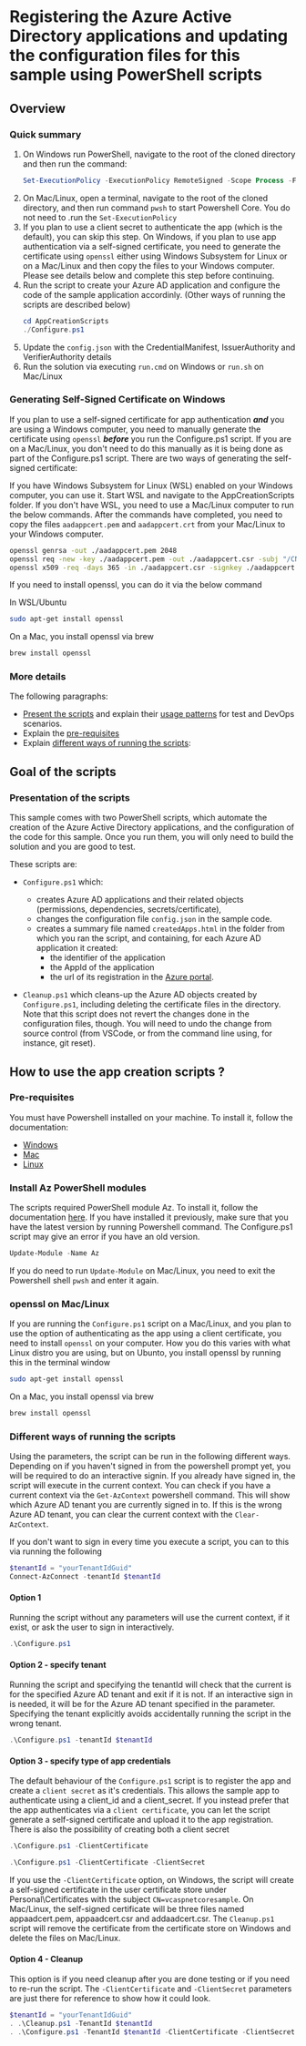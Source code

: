 # Registering the Azure Active Directory applications and updating the configuration files for this sample using PowerShell scripts

## Overview

### Quick summary

1. On Windows run PowerShell, navigate to the root of the cloned directory and then run the command:
   ```PowerShell
   Set-ExecutionPolicy -ExecutionPolicy RemoteSigned -Scope Process -Force
   ```
1. On Mac/Linux, open a terminal, navigate to the root of the cloned directory, and then run command `pwsh` to start Powershell Core. You do not need to .run the `Set-ExecutionPolicy` 
1. If you plan to use a client secret to authenticate the app (which is the default), you can skip this step. On Windows, if you plan to use app authentication via a self-signed certificate, you need to generate the certificate using `openssl` either using Windows Subsystem for Linux or on a Mac/Linux and then copy the files to your Windows computer. Please see details below and complete this step before continuing. 
1. Run the script to create your Azure AD application and configure the code of the sample application accordinly. (Other ways of running the scripts are described below)
   ```PowerShell
   cd AppCreationScripts
   ./Configure.ps1
   ```
1. Update the `config.json` with the CredentialManifest, IssuerAuthority and VerifierAuthority details
1. Run the solution via executing `run.cmd` on Windows or `run.sh` on Mac/Linux 

### Generating Self-Signed Certificate on Windows

If you plan to use a self-signed certificate for app authentication ***and*** you are using a Windows computer, you need to manually generate the certificate using `openssl` ***before*** you run the Configure.ps1 script. If you are on a Mac/Linux, you don't need to do this manually as it is being done as part of the Configure.ps1 script. There are two ways of generating the self-signed certificate:

If you have Windows Subsystem for Linux (WSL) enabled on your Windows computer, you can use it. Start WSL and navigate to the AppCreationScripts folder. If you don't have WSL, you need to use a Mac/Linux computer to run the below commands. After the commands have completed, you need to copy the files `aadappcert.pem` and `aadappcert.crt` from your Mac/Linux to your Windows computer.

```bash
openssl genrsa -out ./aadappcert.pem 2048 
openssl req -new -key ./aadappcert.pem -out ./aadappcert.csr -subj "/CN=vcpythonsample"
openssl x509 -req -days 365 -in ./aadappcert.csr -signkey ./aadappcert.pem -out ./aadappcert.crt
```

If you need to install openssl, you can do it via the below command

In WSL/Ubuntu

```bash
sudo apt-get install openssl
```

On a Mac, you install openssl via brew

```bash
brew install openssl
```

### More details

The following paragraphs:

- [Present the scripts](#presentation-of-the-scripts) and explain their [usage patterns](#usage-pattern-for-tests-and-devops-scenarios) for test and DevOps scenarios.
- Explain the [pre-requisites](#pre-requisites)
- Explain [different ways of running the scripts](#different-ways-of-running-the-scripts):

## Goal of the scripts

### Presentation of the scripts

This sample comes with two PowerShell scripts, which automate the creation of the Azure Active Directory applications, and the configuration of the code for this sample. Once you run them, you will only need to build the solution and you are good to test.

These scripts are:

- `Configure.ps1` which:
  - creates Azure AD applications and their related objects (permissions, dependencies, secrets/certificate),
  - changes the configuration file `config.json` in the sample code.
  - creates a summary file named `createdApps.html` in the folder from which you ran the script, and containing, for each Azure AD application it created:
    - the identifier of the application
    - the AppId of the application
    - the url of its registration in the [Azure portal](https://portal.azure.com).

- `Cleanup.ps1` which cleans-up the Azure AD objects created by `Configure.ps1`, including deleting the certificate files in the directory. Note that this script does not revert the changes done in the configuration files, though. You will need to undo the change from source control (from VSCode, or from the command line using, for instance, git reset).

## How to use the app creation scripts ?

### Pre-requisites

You must have Powershell installed on your machine. To install it, follow the documentation:
- [Windows](https://docs.microsoft.com/en-us/powershell/scripting/install/installing-powershell-on-windows?view=powershell-7.2)
- [Mac](https://docs.microsoft.com/en-us/powershell/scripting/install/installing-powershell-on-macos?view=powershell-7.2)
- [Linux](https://docs.microsoft.com/en-us/powershell/scripting/install/installing-powershell-on-linux?view=powershell-7.2)

### Install Az PowerShell modules
The scripts required PowerShell module Az. To install it, follow the documentation [here](https://docs.microsoft.com/en-us/powershell/azure/install-az-ps?view=azps-7.1.0). If you have installed it previously, make sure that you have the latest version by running Powershell command. The Configure.ps1 script may give an error if you have an old version. 

```powershell
Update-Module -Name Az
```
If you do need to run `Update-Module` on Mac/Linux, you need to exit the Powershell shell `pwsh` and enter it again.

### openssl on Mac/Linux

If you are running the `Configure.ps1` script on a Mac/Linux, and you plan to use the option of authenticating as the app using a client certificate, you need to install `openssl` on your computer. How you do this varies with what Linux distro you are using, but on Ubunto, you install openssl by running this in the terminal window

```bash
sudo apt-get install openssl
```

On a Mac, you install openssl via brew

```bash
brew install openssl
```

### Different ways of running the scripts

Using the parameters, the script can be run in the following different ways. Depending on if you haven't signed in from the powershell prompt yet, you will be required to do an interactive signin. If you already have signed in, the script will execute in the current context. You can check if you have a current context via the `Get-AzContext` powershell command. This will show which Azure AD tenant you are currently signed in to. If this is the wrong Azure AD tenant, you can clear the current context with the `Clear-AzContext`. 

If you don't want to sign in every time you execute a script, you can to this via running the following

```powershell
$tenantId = "yourTenantIdGuid"
Connect-AzConnect -tenantId $tenantId
```

#### Option 1

Running the script without any parameters will use the current context, if it exist, or ask the user to sign in interactively.

```powershell
.\Configure.ps1
```

#### Option 2 - specify tenant

Running the script and specifying the tenantId will check that the current is for the specified Azure AD tenant and exit if it is not. If an interactive sign in is needed, it will be for the Azure AD tenant specified in the parameter. Specifying the tenant explicitly avoids accidentally running the script in the wrong tenant.

```powershell
.\Configure.ps1 -tenantId $tenantId
```

#### Option 3 - specify type of app credentials

The default behaviour of the `Configure.ps1` script is to register the app and create a `client secret` as it's credentials. This allows the sample app to authenticate using a client_id and a client_secret. If you instead prefer that the app authenticates via a `client certificate`, you can let the script generate a self-signed certificate and upload it to the app registration. There is also the possibility of creating both a client secret

```powershell
.\Configure.ps1 -ClientCertificate
```

```powershell
.\Configure.ps1 -ClientCertificate -ClientSecret
```

If you use the `-ClientCertificate` option, on Windows, the script will create a self-signed certificate in the user certificate store under Personal\Certificates with the subject `CN=vcaspnetcoresample`. On Mac/Linux, the self-signed certificate will be three files named appaadcert.pem, appaadcert.csr and addaadcert.csr. The `Cleanup.ps1` script will remove the certificate from the certificate store on Windows and delete the files on Mac/Linux.

#### Option 4 - Cleanup

This option is if you need cleanup after you are done testing or if you need to re-run the script. The `-ClientCertificate` and `-ClientSecret` parameters are just there for reference to show how it could look.
 
```PowerShell
$tenantId = "yourTenantIdGuid"
. .\Cleanup.ps1 -TenantId $tenantId
. .\Configure.ps1 -TenantId $tenantId -ClientCertificate -ClientSecret
```
